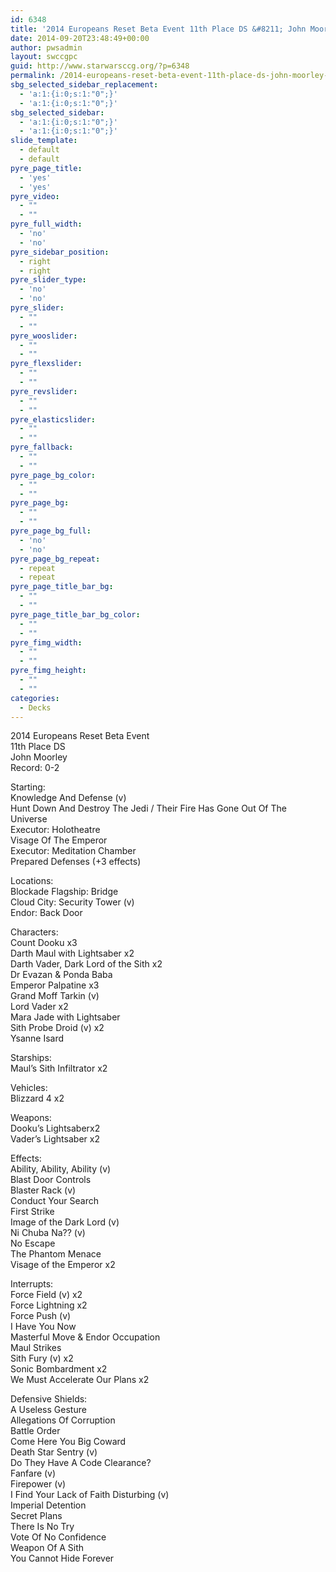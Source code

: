 ```yaml
---
id: 6348
title: '2014 Europeans Reset Beta Event 11th Place DS &#8211; John Moorley HDADTJ'
date: 2014-09-20T23:48:49+00:00
author: pwsadmin
layout: swccgpc
guid: http://www.starwarsccg.org/?p=6348
permalink: /2014-europeans-reset-beta-event-11th-place-ds-john-moorley-hdadtj/
sbg_selected_sidebar_replacement:
  - 'a:1:{i:0;s:1:"0";}'
  - 'a:1:{i:0;s:1:"0";}'
sbg_selected_sidebar:
  - 'a:1:{i:0;s:1:"0";}'
  - 'a:1:{i:0;s:1:"0";}'
slide_template:
  - default
  - default
pyre_page_title:
  - 'yes'
  - 'yes'
pyre_video:
  - ""
  - ""
pyre_full_width:
  - 'no'
  - 'no'
pyre_sidebar_position:
  - right
  - right
pyre_slider_type:
  - 'no'
  - 'no'
pyre_slider:
  - ""
  - ""
pyre_wooslider:
  - ""
  - ""
pyre_flexslider:
  - ""
  - ""
pyre_revslider:
  - ""
  - ""
pyre_elasticslider:
  - ""
  - ""
pyre_fallback:
  - ""
  - ""
pyre_page_bg_color:
  - ""
  - ""
pyre_page_bg:
  - ""
  - ""
pyre_page_bg_full:
  - 'no'
  - 'no'
pyre_page_bg_repeat:
  - repeat
  - repeat
pyre_page_title_bar_bg:
  - ""
  - ""
pyre_page_title_bar_bg_color:
  - ""
  - ""
pyre_fimg_width:
  - ""
  - ""
pyre_fimg_height:
  - ""
  - ""
categories:
  - Decks
---
```

2014 Europeans Reset Beta Event  
11th Place DS  
John Moorley  
Record: 0-2

Starting:  
Knowledge And Defense (v)  
Hunt Down And Destroy The Jedi / Their Fire Has Gone Out Of The Universe  
Executor: Holotheatre  
Visage Of The Emperor  
Executor: Meditation Chamber  
Prepared Defenses (+3 effects)

Locations:  
Blockade Flagship: Bridge  
Cloud City: Security Tower (v)  
Endor: Back Door

Characters:  
Count Dooku x3  
Darth Maul with Lightsaber x2  
Darth Vader, Dark Lord of the Sith x2  
Dr Evazan & Ponda Baba  
Emperor Palpatine x3  
Grand Moff Tarkin (v)  
Lord Vader x2  
Mara Jade with Lightsaber  
Sith Probe Droid (v) x2  
Ysanne Isard

Starships:  
Maul&#8217;s Sith Infiltrator x2

Vehicles:  
Blizzard 4 x2

Weapons:  
Dooku&#8217;s Lightsaberx2  
Vader&#8217;s Lightsaber x2

Effects:  
Ability, Ability, Ability (v)  
Blast Door Controls  
Blaster Rack (v)  
Conduct Your Search  
First Strike  
Image of the Dark Lord (v)  
Ni Chuba Na?? (v)  
No Escape  
The Phantom Menace  
Visage of the Emperor x2

Interrupts:  
Force Field (v) x2  
Force Lightning x2  
Force Push (v)  
I Have You Now  
Masterful Move & Endor Occupation  
Maul Strikes  
Sith Fury (v) x2  
Sonic Bombardment x2  
We Must Accelerate Our Plans x2

Defensive Shields:  
A Useless Gesture  
Allegations Of Corruption  
Battle Order  
Come Here You Big Coward  
Death Star Sentry (v)  
Do They Have A Code Clearance?  
Fanfare (v)  
Firepower (v)  
I Find Your Lack of Faith Disturbing (v)  
Imperial Detention  
Secret Plans  
There Is No Try  
Vote Of No Confidence  
Weapon Of A Sith  
You Cannot Hide Forever